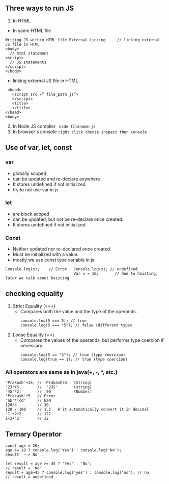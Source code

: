 ## Three ways to run JS
1. In HTML
  - In same HTML file
```
Writing JS within HTML file	External Linking     // linking external JS file in HTML 
<body>                      
  // html statement
<script>
  // JS statements
</script>
</body>
```
- linking external JS file in HTML 
```	
 <head>
   <script src =” file_path.js”>
   </script>
   <title>
   </title>
</head>
<body>
```

2.	In Node JS complier
  ``` node filename.js```
4.	In browser's console
```right click choose inspect then console```
## Use of var, let, const
###	var
  -	globally scoped
  -	can be updated and re-declare anywhere
  -	It stores undefined if not initialized.
  -	try to not use var in js
###	let
  -	are block scoped
  -	can be updated, but not be re-declare once created.
  -	It stores undefined if not initialized.
###	Const
  -	Neither updated nor re-declared once created.
  -	Must be initialized with a value.
  -	mostly we use const type variable in js.
```
Console.log(x);    // Error   Console.log(x); // undefined
                              Var x = 10;	    // due to hoisting, later we talk about hoisting	
```

## checking equality
  1. Strict Equality (===)
       - Compares both the value and the type of the operands.
         ```
         console.log(5 === 5); // true
         console.log(5 === "5"); // false (different types
         ```
  3. Loose Equality (==)
      - Compares the values of the operands, but performs type coercion if necessary.
        ```
        console.log(5 == "5"); // true (type coercion)
        console.log(true == 1); // true (type coercion)
        ```
### All operators are same as in java(+, -, *, etc.)
```
'Prakash'+34; // 'Prakash34'  (String)
'23'+5;       //  '235'       (string)
'45'*2;       //  90          (Number)
'Prakash'*5   // Error
'ab'*'cd'     // NaN
120/4         // 30  
120 / 100     // 1.2   # it automatically convert it in decimal
'1'+2+2       // 122
1+2+'2'       // 32
```
## Ternary Operator
```
const age = 20;
age >= 18 ? console.log('Yes') : console.log('No');
result  --> No

let result = age >= 45 ? 'Yes' : 'No';
// result = 'No'
result = age>45 ? console.log('yes') : console.log('no'); // no
// result = undefined
```


















































